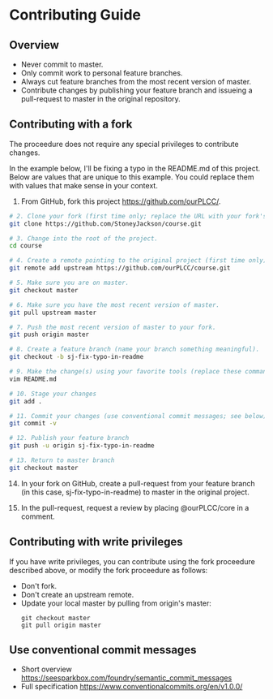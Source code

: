 # Contributing Guide

## Overview

- Never commit to master.
- Only commit work to personal feature branches.
- Always cut feature branches from the most recent version of master.
- Contribute changes by publishing your feature branch and issueing a
  pull-request to master in the original repository.

## Contributing with a fork

The proceedure does not require any special privileges to contribute changes.

In the example below, I'll be fixing a typo in the README.md of this project.
Below are values that are unique to this example. You could replace them with
values that make sense in your context.

1. From GitHub, fork this project <https://github.com/ourPLCC/>.

```bash
# 2. Clone your fork (first time only; replace the URL with your fork's URL).
git clone https://github.com/StoneyJackson/course.git

# 3. Change into the root of the project.
cd course

# 4. Create a remote pointing to the original project (first time only).
git remote add upstream https://github.com/ourPLCC/course.git

# 5. Make sure you are on master.
git checkout master

# 6. Make sure you have the most recent version of master.
git pull upstream master

# 7. Push the most recent version of master to your fork.
git push origin master

# 8. Create a feature branch (name your branch something meaningful).
git checkout -b sj-fix-typo-in-readme

# 9. Make the change(s) using your favorite tools (replace these commands with whatever makes sense).
vim README.md

# 10. Stage your changes
git add .

# 11. Commit your changes (use conventional commit messages; see below)
git commit -v

# 12. Publish your feature branch
git push -u origin sj-fix-typo-in-readme

# 13. Return to master branch
git checkout master
```

14. In your fork on GitHub, create a pull-request from your feature branch
    (in this case, sj-fix-typo-in-readme) to master in the original project.

15. In the pull-request, request a review by placing @ourPLCC/core in a
    comment.


## Contributing with write privileges

If you have write privileges, you can contribute using the fork proceedure
described above, or modify the fork proceedure as follows:

- Don't fork.
- Don't create an upstream remote.
- Update your local master by pulling from origin's master:
    ```
    git checkout master
    git pull origin master
    ```

## Use conventional commit messages

- Short overview <https://seesparkbox.com/foundry/semantic_commit_messages>
- Full specification <https://www.conventionalcommits.org/en/v1.0.0/>

